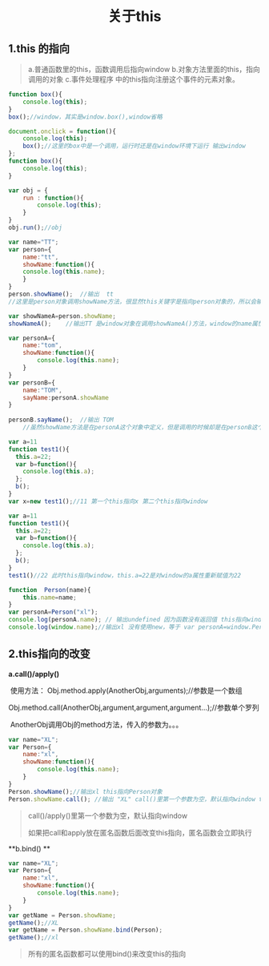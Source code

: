 <h1 style='text-Align: center;'>关于this</h1>





##  1.this 的指向



> a.普通函数里的this，函数调用后指向window
> b.对象方法里面的this，指向调用的对象
> c.事件处理程序 中的this指向注册这个事件的元素对象。
```javascript
function box(){
    console.log(this);
}
box();//window，其实是window.box(),window省略
```

```javascript
document.onclick = function(){
	console.log(this);
	box();//这里的box中是一个调用，运行时还是在window环境下运行 输出window
};
function box(){
	console.log(this);
}
```
```javascript
var obj = {
    run : function(){
        console.log(this);
    }
}
obj.run();//obj
```

```javascript
var name="TT";
var person={
    name:"tt",
    showName:function(){
    console.log(this.name);
    }
}
person.showName();  //输出  tt
//这里是person对象调用showName方法，很显然this关键字是指向person对象的，所以会输出name

var showNameA=person.showName;
showNameA();    //输出TT 是window对象在调用showNameA()方法，window的name属性值为TT
```

```javascript
var personA={
    name:"tom",
    showName:function(){
    	console.log(this.name);
    }
}
var personB={
    name:"TOM",
    sayName:personA.showName
}
    
personB.sayName();  //输出 TOM
    //虽然showName方法是在personA这个对象中定义，但是调用的时候却是在personB这个对象中调用，因此this对象指向
```

```javascript
var a=11
function test1(){
  this.a=22;
  var b=function(){
    console.log(this.a);
  };
  b();
}
var x=new test1();//11 第一个this指向x 第二个this指向window
```

```javascript
var a=11
function test1(){
  this.a=22;
  var b=function(){
    console.log(this.a);
  };
  b();
}
test1()//22 此时this指向window，this.a=22是对window的a属性重新赋值为22
```

```javascript
function  Person(name){
    this.name=name;
}
var personA=Person("xl");   
console.log(personA.name); // 输出undefined 因为函数没有返回值 this指向window
console.log(window.name);//输出xl 没有使用new，等于 var personA=window.Person('xl');this指向window
```



## 2.this指向的改变

**a.call()/apply()**

​	使用方法：	Obj.method.apply(AnotherObj,arguments);//参数是一个数组

​							Obj.method.call(AnotherObj,argument,argument,argument...);//参数单个罗列

​							AnotherObj调用Obj的method方法，传入的参数为。。。

```javascript
var name="XL";
var Person={
    name:"xl",
    showName:function(){
        console.log(this.name);
    }
}
Person.showName();//输出xl this指向Person对象
Person.showName.call(); //输出 "XL" call()里第一个参数为空，默认指向window this指向window
```
> call()/apply()里第一个参数为空，默认指向window
>
> 如果把call和apply放在匿名函数后面改变this指向，匿名函数会立即执行

**b.bind() **

```javascript
var name="XL";
var Person={
    name:"xl",
    showName:function(){
        console.log(this.name);
    }
}
var getName = Person.showName;
getName();//XL
var getName = Person.showName.bind(Person);
getName();//xl
```

> 所有的匿名函数都可以使用bind()来改变this的指向








